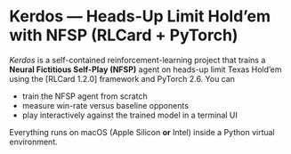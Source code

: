 # Kerdos — Heads-Up Limit Hold’em with NFSP (RLCard + PyTorch)

*Kerdos* is a self-contained reinforcement-learning project that trains a **Neural Fictitious Self-Play (NFSP)** agent on heads-up limit Texas Hold’em using the [RLCard 1.2.0] framework and PyTorch 2.6. You can

* train the NFSP agent from scratch  
* measure win-rate versus baseline opponents  
* play interactively against the trained model in a terminal UI

Everything runs on macOS (Apple Silicon **or** Intel) inside a Python virtual environment.

